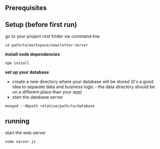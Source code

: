 ## Prerequisites

## Setup (before first run)

go to your project root folder via command line
```
cd path/to/workspace/newsletter-server
```

**install node dependencies**

```
npm install
```

**set up your database**

* create a new directory where your database will be stored (it's a good idea to separate data and business logic - the data directory should be on a different place than your app)
* start the database server
```
mongod --dbpath relative/path/to/database
```

## running

start the web server

```
node server.js
```
